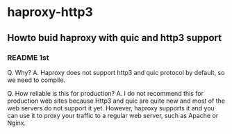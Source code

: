 # haproxy-http3

## Howto buid haproxy with quic and http3 support

### README 1st

Q. Why?
A. Haproxy does not support http3 and quic protocol by default, so we need to compile.

Q. How reliable is this for production?
A. I do not recommend this for production web sites because Http3 and quic are quite new and most of the web servers do not support it yet. However, haproxy supports it and you can use it to proxy your traffic to a regular web server, such as Apache or Nginx.

